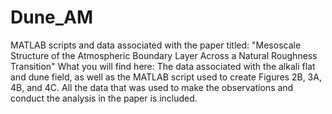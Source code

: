 # Dune_AM
MATLAB scripts and data associated with the paper titled: "Mesoscale Structure of the Atmospheric Boundary Layer Across a Natural Roughness Transition"
What you will find here: The data associated with the alkali flat and dune field, as well as the MATLAB script used to create Figures 2B, 3A, 4B, and 4C. All the data that was used to make the observations and conduct the analysis in the paper is included. 
